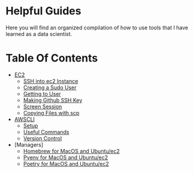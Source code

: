 # Helpful Guides

Here you will find an organized compilation of how to use tools that I have learned as a data scientist.


# Table Of Contents
- [EC2](https://github.com/jeanettejin/HelpfulGuides/blob/master/AWS/Compiled/ec2.md)
    * [SSH into ec2 Instance](https://github.com/jeanettejin/HelpfulGuides/blob/master/AWS/ec2_ssh.md)
    * [Creating a Sudo User](https://github.com/jeanettejin/HelpfulGuides/blob/master/AWS/ec2_creating_sudo_user.md)
    * [Getting to User](https://github.com/jeanettejin/HelpfulGuides/blob/master/AWS/ec2_getting_to_user.md)
    * [Making Github SSH Key](https://github.com/jeanettejin/HelpfulGuides/blob/master/AWS/ec2_making_github_ssh_key.md)
    * [Screen Session](https://github.com/jeanettejin/HelpfulGuides/blob/master/AWS/ec2_screen_session.md)
    * [Copying Files with scp](https://github.com/jeanettejin/HelpfulGuides/blob/master/AWS/ec2_copying_files_scp.md)
- [AWSCLI](https://github.com/jeanettejin/HelpfulGuides/blob/master/AWS/Compiled/awscli.md)
    * [Setup](https://github.com/jeanettejin/HelpfulGuides/blob/master/AWS/awscli_setup.md)
    * [Useful Commands](https://github.com/jeanettejin/HelpfulGuides/blob/master/AWS/awscli_useful_commands.md)
    * [Version Control](https://github.com/jeanettejin/HelpfulGuides/blob/master/AWS/awscli_version_control.md)
- [Managers]
    * [Homebrew for MacOS and Ubuntu/ec2](https://github.com/jeanettejin/HelpfulGuides/blob/master/Managers/homebrew.md)
    * [Pyenv for MacOS and Ubuntu/ec2](https://github.com/jeanettejin/HelpfulGuides/blob/master/Managers/pyenv.md)
    * [Poetry for MacOS and Ubuntu/ec2](https://github.com/jeanettejin/HelpfulGuides/blob/master/Managers/poetry.md)
    